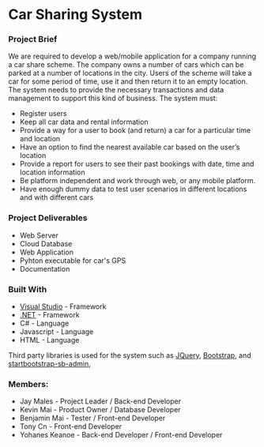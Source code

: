 # Car Sharing System

### Project Brief
We are required to develop a web/mobile application for a company running a car share scheme. The company owns a number of cars which can be parked at a number of locations in the city. Users of the scheme will take a car for some period of time, use it and then return it to an empty location. The system needs to provide the necessary transactions and data management to support this kind of business.
The system must: 
* Register users
* Keep all car data and rental information
* Provide a way for a user to book (and return) a car for a particular time and location
* Have an option to find the nearest available car based on the user’s location
* Provide a report for users to see their past bookings with date, time and location information
* Be platform independent and work through web, or any mobile platform.
* Have enough dummy data to test user scenarios in different locations and with different cars 

### Project Deliverables
* Web Server
* Cloud Database
* Web Application 
* Pyhton executable for car's GPS
* Documentation

### Built With
* [Visual Studio](https://www.visualstudio.com/) - Framework
* [.NET](https://www.microsoft.com/net/) - Framework
* C# - Language
* Javascript - Language
* HTML - Language

Third party libraries is used for the system such as [JQuery](https://jquery.com), [Bootstrap](https://getbootstrap.com), and [startbootstrap-sb-admin](https://github.com/BlackrockDigital/startbootstrap-sb-admin), 


### Members:
* Jay Males - Project Leader / Back-end Developer
* Kevin Mai - Product Owner / Database Developer
* Benjamin Mai - Tester / Front-end Developer
* Tony Cn - Front-end Developer
* Yohanes Keanoe - Back-end Developer / Front-end Developer
